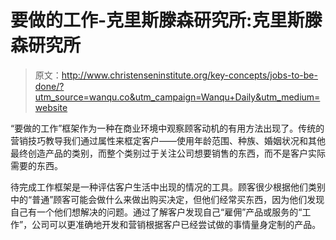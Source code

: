 # 要做的工作-克里斯滕森研究所:克里斯滕森研究所

> 原文：<http://www.christenseninstitute.org/key-concepts/jobs-to-be-done/?utm_source=wanqu.co&utm_campaign=Wanqu+Daily&utm_medium=website>



“要做的工作”框架作为一种在商业环境中观察顾客动机的有用方法出现了。传统的营销技巧教导我们通过属性来框定客户——使用年龄范围、种族、婚姻状况和其他最终创造产品的类别，而整个类别过于关注公司想要销售的东西，而不是客户实际需要的东西。

待完成工作框架是一种评估客户生活中出现的情况的工具。顾客很少根据他们类别中的“普通”顾客可能会做什么来做出购买决定，但他们经常买东西，因为他们发现自己有一个他们想解决的问题。通过了解客户发现自己“雇佣”产品或服务的“工作”，公司可以更准确地开发和营销根据客户已经尝试做的事情量身定制的产品。

